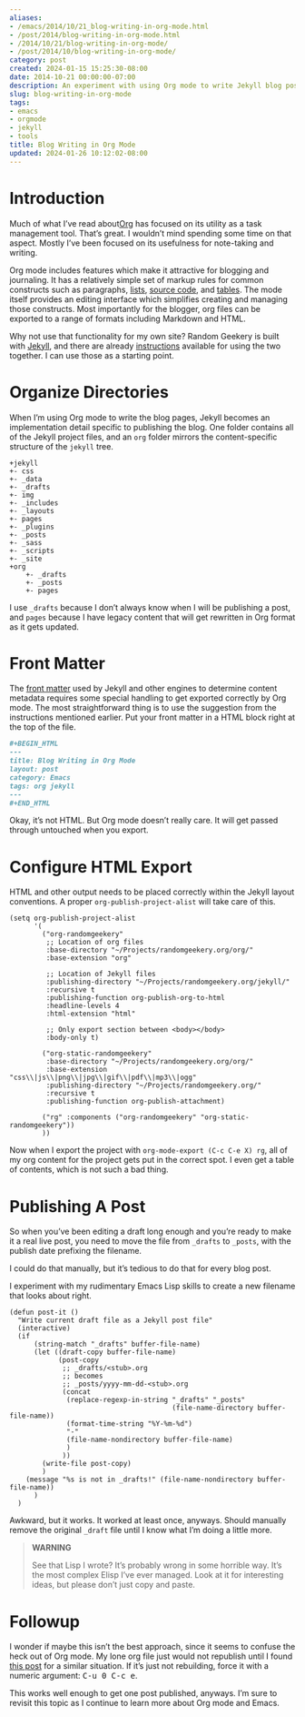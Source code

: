 ```yaml
---
aliases:
- /emacs/2014/10/21_blog-writing-in-org-mode.html
- /post/2014/blog-writing-in-org-mode.html
- /2014/10/21/blog-writing-in-org-mode/
- /post/2014/10/blog-writing-in-org-mode/
category: post
created: 2024-01-15 15:25:30-08:00
date: 2014-10-21 00:00:00-07:00
description: An experiment with using Org mode to write Jekyll blog posts.
slug: blog-writing-in-org-mode
tags:
- emacs
- orgmode
- jekyll
- tools
title: Blog Writing in Org Mode
updated: 2024-01-26 10:12:02-08:00
---
```


# Introduction

Much of what I’ve read about[Org](../../../card/Org.md) has focused on its utility as a task management tool. That’s great. I wouldn’t mind spending some time on that aspect. Mostly I’ve been focused on its usefulness for note-taking and writing.

Org mode includes features which make it attractive for blogging and journaling. It has a relatively simple set of markup rules for common constructs such as paragraphs, [lists](http://orgmode.org/manual/Plain-lists.html), [source code](http://orgmode.org/manual/Working-With-Source-Code.html), and [tables](http://orgmode.org/manual/Tables.html). The mode itself provides an editing interface which simplifies creating and managing those constructs. Most importantly for the blogger, org files can be exported to a range of formats including Markdown and HTML.

Why not use that functionality for my own site? Random Geekery is built with [Jekyll](../../../card/Jekyll.md), and there are already [instructions](http://orgmode.org/worg/org-tutorials/org-jekyll.html) available for using the two together. I can use those as a starting point.

# Organize Directories

When I’m using Org mode to write the blog pages, Jekyll becomes an implementation detail specific to publishing the blog. One folder contains all of the Jekyll project files, and an `org` folder mirrors the content-specific structure of the `jekyll` tree.

````
+jekyll
+- css
+- _data
+- _drafts
+- img
+- _includes
+- _layouts
+- pages
+- _plugins
+- _posts
+- _sass
+- _scripts
+- _site
+org
    +- _drafts
    +- _posts
    +- pages
````

I use `_drafts` because I don’t always know when I will be publishing a post, and `pages` because I have legacy content that will get rewritten in Org format as it gets updated.

# Front Matter

The [front matter](http://jekyllrb.com/docs/frontmatter/) used by Jekyll and other engines to determine content metadata requires some special handling to get exported correctly by Org mode. The most straightforward thing is to use the suggestion from the instructions mentioned earlier. Put your front matter in a HTML block right at the top of the file.

````org
#+BEGIN_HTML
---
title: Blog Writing in Org Mode
layout: post
category: Emacs
tags: org jekyll
---
#+END_HTML
````

Okay, it’s not HTML. But Org mode doesn’t really care. It will get passed through untouched when you export.

# Configure HTML Export

HTML and other output needs to be placed correctly within the Jekyll layout conventions. A proper `org-publish-project-alist` will take care of this.

````elisp
(setq org-publish-project-alist
      '(
        ("org-randomgeekery"
         ;; Location of org files
         :base-directory "~/Projects/randomgeekery.org/org/"
         :base-extension "org"

         ;; Location of Jekyll files
         :publishing-directory "~/Projects/randomgeekery.org/jekyll/"
         :recursive t
         :publishing-function org-publish-org-to-html
         :headline-levels 4
         :html-extension "html"

         ;; Only export section between <body></body>
         :body-only t)

        ("org-static-randomgeekery"
         :base-directory "~/Projects/randomgeekery.org/org/"
         :base-extension "css\\|js\\|png\\|jpg\\|gif\\|pdf\\|mp3\\|ogg"
         :publishing-directory "~/Projects/randomgeekery.org/"
         :recursive t
         :publishing-function org-publish-attachment)

        ("rg" :components ("org-randomgeekery" "org-static-randomgeekery"))
        ))
````

Now when I export the project with `org-mode-export (C-c C-e X) rg`, all of my org content for the project gets put in the correct spot. I even get a table of contents, which is not such a bad thing.

# Publishing A Post

So when you’ve been editing a draft long enough and you’re ready to make it a real live post, you need to move the file from `_drafts` to `_posts`, with the publish date prefixing the filename.

I could do that manually, but it’s tedious to do that for every blog post.

I experiment with my rudimentary Emacs Lisp skills to create a new filename that looks about right.

````elisp
(defun post-it ()
  "Write current draft file as a Jekyll post file"
  (interactive)
  (if
      (string-match "_drafts" buffer-file-name)
      (let ((draft-copy buffer-file-name)
            (post-copy
             ;; _drafts/<stub>.org
             ;; becomes
             ;; _posts/yyyy-mm-dd-<stub>.org
             (concat
              (replace-regexp-in-string "_drafts" "_posts"
                                        (file-name-directory buffer-file-name))
              (format-time-string "%Y-%m-%d")
              "-"
              (file-name-nondirectory buffer-file-name)
              )
             ))
        (write-file post-copy)
        )
    (message "%s is not in _drafts!" (file-name-nondirectory buffer-file-name))
      )
  )
````

Awkward, but it works. It worked at least once, anyways. Should manually remove the original `_draft` file until I know what I’m doing a little more.

 > 
 > **WARNING**
>
 > See that Lisp I wrote? It’s probably wrong in some horrible way. It’s the most complex Elisp I’ve ever managed. Look at it for interesting ideas, but please don’t just copy and paste.

# Followup

I wonder if maybe this isn’t the best approach, since it seems to confuse the heck out of Org mode. My lone org file just would not republish until I found [this post](http://lists.gnu.org/archive/html/emacs-orgmode/2009-05/msg00285.html) for a similar situation. If it’s just not rebuilding, force it with a numeric argument: <kbd>C-u 0 C-c e</kbd>.

This works well enough to get one post published, anyways. I’m sure to revisit this topic as I continue to learn more about Org mode and Emacs.